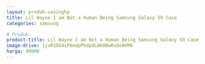 ```yaml
---
layout: produk-casinghp
title: Lil Wayne I am Not a Human Being Samsung Galaxy S9 Case
categories: samsung

# Produk
product-title: Lil Wayne I am Not a Human Being Samsung Galaxy S9 Case
image-drive: 1jxR1OG4sFKmdpPhdpdLW60BwRxDo0VM8
harga: 90000
---
```

